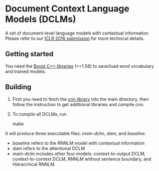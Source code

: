 # Document Context Language Models (DCLMs) #

A set of document-level language models with contextual information. Please refer to our [ICLR 2016 submission](http://arxiv.org/abs/1511.03962) for more technical details.

## Getting started ##

You need the [Boost C++ libraries]() (>=1.56) to save/load word vocabulary and trained models. 

## Building ##

1. First you need to fetch the [cnn library](https://github.com/clab/cnn) into the main directory, then follow the instruction to get additional libraries and compile cnn.

2. To compile all DCLMs, run

    make

It will produce three executable files: *main-dclm*, *dam*, and *baseline*.

- *baseline* refers to the RNNLM model with contextual information
- *dam* refers to the attentional DCLM
- *main-dclm* includes other four models: context-to-output DCLM, context-to-context DCLM, RNNLM without sentence boundary, and Hierarchical RNNLM.


